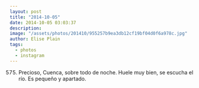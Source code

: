 ```yaml
---
layout: post
title: "2014-10-05"
date: 2014-10-05 03:03:37
description: 
image: "/assets/photos/201410/955257b9ea3db12cf19bf04d0f6a978c.jpg"
author: Elise Plain
tags: 
  - photos
  - instagram
---
```


575. Precioso, Cuenca, sobre todo de noche. Huele muy bien, se escucha el río. Es pequeño y apartado.
<p></p>
